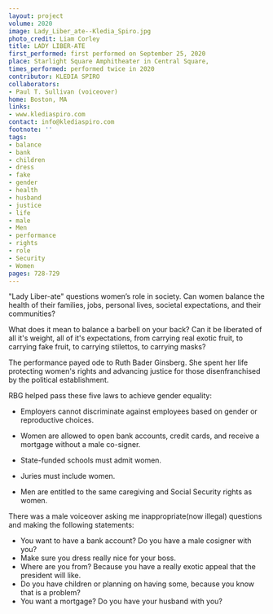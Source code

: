 ```yaml
---
layout: project
volume: 2020
image: Lady_Liber_ate--Kledia_Spiro.jpg
photo_credit: Liam Corley
title: LADY LIBER-ATE
first_performed: first performed on September 25, 2020
place: Starlight Square Amphitheater in Central Square,
times_performed: performed twice in 2020
contributor: KLEDIA SPIRO
collaborators:
- Paul T. Sullivan (voiceover)
home: Boston, MA
links:
- www.klediaspiro.com
contact: info@klediaspiro.com
footnote: ''
tags:
- balance
- bank
- children
- dress
- fake
- gender
- health
- husband
- justice
- life
- male
- Men
- performance
- rights
- role
- Security
- Women
pages: 728-729
---
```




"Lady Liber-ate" questions women’s role in society. Can women balance the health of their families, jobs, personal lives, societal expectations, and their communities? 

What does it mean to balance a barbell on your back? Can it be liberated of all it's weight, all of it's expectations, from carrying real exotic fruit, to carrying fake fruit, to carrying stilettos, to carrying masks?

The performance payed ode to Ruth Bader Ginsberg. She spent her life protecting women's rights and advancing justice for those disenfranchised by the political establishment. 

RBG helped pass these five laws to achieve gender equality:

* Employers cannot discriminate against employees based on gender or reproductive choices. 

* Women are allowed to open bank accounts, credit cards, and receive a mortgage without a male co-signer. 

* State-funded schools must admit women. 

* Juries must include women. 

* Men are entitled to the same caregiving and Social Security rights as women.

There was a male voiceover asking me inappropriate(now illegal) questions and making the following statements: 
- You want to have a bank account? Do you have a male cosigner with you?
- Make sure you dress really nice for your boss.
- Where are you from? Because you have a really exotic appeal that the president will like.
- Do you have children or planning on having some, because you know that is a problem?
- You want a mortgage? Do you have your husband with you?
